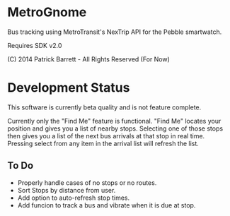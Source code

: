 MetroGnome
==========
Bus tracking using MetroTransit's NexTrip API for the Pebble smartwatch.

Requires SDK v2.0

(C) 2014 Patrick Barrett - All Rights Reserved (For Now)

Development Status
==================
This software is currently beta quality and is not feature complete.

Currently only the "Find Me" feature is functional. "Find Me" locates your
position and gives you a list of nearby stops. Selecting one of those stops
then gives you a list of the next bus arrivals at that stop in real time.
Pressing select from any item in the arrival list will refresh the list.

To Do
-----
* Properly handle cases of no stops or no routes.
* Sort Stops by distance from user.
* Add option to auto-refresh stop times.
* Add funcion to track a bus and vibrate when it is due at stop.